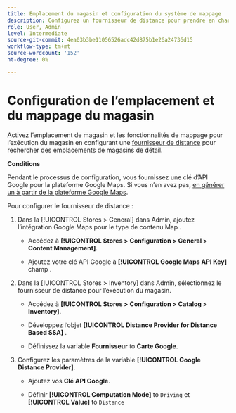 ```yaml
---
title: Emplacement du magasin et configuration du système de mappage
description: Configurez un fournisseur de distance pour prendre en charge le mappage de l’emplacement du magasin dans l’interface utilisateur de storefront.
role: User, Admin
level: Intermediate
source-git-commit: 4ea03b3be11056526adc42d875b1e26a24736d15
workflow-type: tm+mt
source-wordcount: '152'
ht-degree: 0%

---
```



# Configuration de l’emplacement et du mappage du magasin

Activez l’emplacement de magasin et les fonctionnalités de mappage pour l’exécution du magasin en configurant une [fournisseur de distance](https://docs.magento.com/user-guide/catalog/inventory-configure-distance-priority.html) pour rechercher des emplacements de magasins de détail.

**Conditions**

Pendant le processus de configuration, vous fournissez une clé d’API Google pour la plateforme Google Maps. Si vous n’en avez pas, [en générer un à partir de la plateforme Google Maps](https://docs.magento.com/user-guide/catalog/inventory-configure-distance-priority.html#configure-google-maps).

Pour configurer le fournisseur de distance :

1. Dans la [!UICONTROL Stores > General] dans Admin, ajoutez l’intégration Google Maps pour le type de contenu Map .

   - Accédez à **[!UICONTROL Stores > Configuration  > General > Content Management]**.

   - Ajoutez votre clé API Google à **[!UICONTROL Google Maps API Key]** champ .

1. Dans la [!UICONTROL Stores > Inventory] dans Admin, sélectionnez le fournisseur de distance pour l’exécution du magasin.

   - Accédez à **[!UICONTROL Stores > Configuration > Catalog > Inventory]**.

   - Développez l’objet **[!UICONTROL Distance Provider for Distance Based SSA]** .

   - Définissez la variable **Fournisseur** to **Carte Google**.

1. Configurez les paramètres de la variable **[!UICONTROL Google Distance Provider]**.

   - Ajoutez vos **Clé API Google**.

   - Définir **[!UICONTROL Computation Mode]** to `Driving` et **[!UICONTROL Value]** to `Distance`

